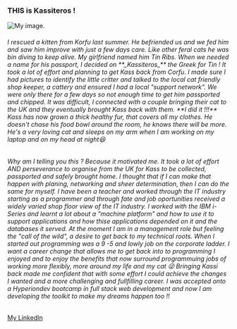 <h3>THIS is Kassiteros !</h3>

<!--
**Kassiteros/Kassiteros** is a ✨ _special_ ✨ repository because its `README.md` (this file) appears on your GitHub profile.

Here are some ideas to get you started:

- 🔭 I’m currently working on ...
- 🌱 I’m currently learning ...
- 👯 I’m looking to collaborate on ...
- 🤔 I’m looking for help with ...
- 💬 Ask me about ...
- 📫 How to reach me: ...
- 😄 Pronouns: ...
- ⚡ Fun fact: ...
-->


<!--
![My image.](https://www.dropbox.com/scl/fi/fx1pisfyiqnqh0tffpisz/Kassiteros_001.jpg?rlkey=zc1ljg8176nyjlqwqonnmjbzt&raw=1)

![My image.](https://www.dropbox.com/scl/fi/fx1pisfyiqnqh0tffpisz/Kassiteros_002.jpg?rlkey=zc1ljg8176nyjlqwqonnmjbzt&raw=1)

Dropbox images:

https://www.dropbox.com/s/tg0cfa565aue4ak/zoo.jpg?dl=0
Just delete dl=0 at the end of the link and replace it with raw=1 
Now your link that you gonna use should look like this:
https://www.dropbox.com/s/tg0cfa565aue4ak/zoo.jpg?raw=1

-->

![My image.](https://www.dropbox.com/scl/fi/xmlvd0rll3gi0umgcra6g/Kassiteros_003.jpg?rlkey=lilt3k1xydizrfkskj1jycwlx&raw=1)


<!-- START COMMENT OUT

<span style="font-family:Papyrus; font-size:8em;">Love !</span>

<span style="font-size:10.5px;">Span style goes here</span>

The background color is `#ffffff` for light mode and `#000000` for dark mode and `#fgfhfg` for anything else.

<p style="font-size: 21px;>Your content here</p>

<style>
div { background-color: powderblue; }
</style>

h3 {
  display: inline-block;
  border: 1px solid black;
  color: powderblue;
}



<h3 style="color:green;font-weight:700;font-size:20px">some HTML</h3>

<span style="color:green;font-weight:700;font-size:20px">
    markdown color font styles
</span>

<style>
red { color: red }
yellow { color: yellow }
</style>

<red> red color markdown text</red>
<yellow> red color markdown text</yellow>

<br>

<div>MY DIV</div>

END COMMENT OUT --> 


<h6 style:font-size:21px>I rescued a kitten from Korfu last summer. He befriended us and we fed him and saw him improve with just a few days care. Like other feral cats he was bin diving to keep alive. My girlfriend named him Tin Ribs. When we needed a name for his passport, I decided on **_Kassiteros_** the Greek for Tin ! It took a lot of effort and planning to get Kass back from Corfu. I made sure I had pictures to identify the little critter and talked to the local cat friendly shop keeper, a cattery and ensured I had a local "support network". We were only there for a few days so not enough time to get him passported and chipped. It was difficult, I connected with a couple bringing their cat to the UK and they eventually brought Kass back with them. **I did it !!!** Kass has now grown a thick healthy fur, that covers all my clothes. He doesn't chase his food bowl around the room, he knows there will be more. He's a very loving cat and sleeps on my arm when I am working on my laptop and on my head at night😆</h6>

<h6>Why am I telling you this ? Because it motivated me. It took a lot of effort AND perseverance to organise from the UK for Kass to be collected, passported and safely brought home. I thought that if I can make that happen with planing, networking and sheer determination, then I can do the same for myself. I have been a teacher and worked through the IT industry starting as a programmer and through fate and job oportunities received a widely varied shop floor view of the IT industry. I worked with the IBM i-Series and learnt a lot about a "machine platform" and how to use it to support applications and how thise applications depended on it and the databases it served. At the moment I am in a management role but feeling the "call of the wild", a desire to get back to my technical roots. When I started out programming was a 9 -5 and lowly job on the corporate ladder. I want a career change that allows me to get back into to programming I enjoyed and to enjoy the benefits that now surround programmuing jobs of working more flexibly, more around my life and my cat 😜 Bringing Kassi back made me confident that with some effort I could achieve the changes I wanted and a more challenging and fullfilling career. I was accepted onto a Hyperiondev bootcamp in full stack web development and now I am developing the toolkit to make my dreams happen too !!</h6>

[My LinkedIn](https://www.linkedin.com/in/alex-haidar-772572/)
